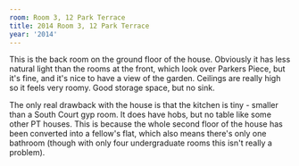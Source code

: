 ```yaml
---
room: Room 3, 12 Park Terrace
title: 2014 Room 3, 12 Park Terrace
year: '2014'
---
```


This is the back room on the ground floor of the house. Obviously it has less natural light than the rooms at the front, which look over Parkers Piece, but it's fine, and it's nice to have a view of the garden. Ceilings are really high so it feels very roomy. Good storage space, but no sink. 

The only real drawback with the house is that the kitchen is tiny - smaller than a South Court gyp room. It does have hobs, but no table like some other PT houses. This is because the whole second floor of the house has been converted into a fellow's flat, which also means there's only one bathroom (though with only four undergraduate rooms this isn't really a problem).